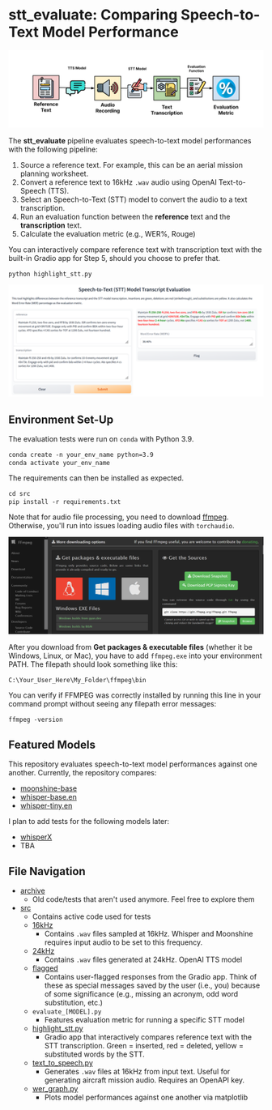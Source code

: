 # stt_evaluate: Comparing Speech-to-Text Model Performance

![Speech-to-Text Model Evaluation Pipeline](images/stt_evaluate_pipeline.png)

The **stt_evaluate** pipeline evaluates speech-to-text model performances with the following pipeline:

1. Source a reference text. For example, this can be an aerial mission planning worksheet.
2. Convert a reference text to 16kHz `.wav` audio using OpenAI Text-to-Speech (TTS).
3. Select an Speech-to-Text (STT) model to convert the audio to a text transcription. 
4. Run an evaluation function between the **reference** text and the **transcription** text.
5. Calculate the evaluation metric (e.g., WER%, Rouge)

You can interactively compare reference text with transcription text with the built-in Gradio app for Step 5, should you choose to prefer that.

```
python highlight_stt.py
```

![Interactive App](images/gradio_app.png)

## Environment Set-Up

The evaluation tests were run on `conda` with Python 3.9.

```
conda create -n your_env_name python=3.9
conda activate your_env_name
```

The requirements can then be installed as expected.
```
cd src
pip install -r requirements.txt
```

Note that for audio file processing, you need to download [ffmpeg](https://www.ffmpeg.org/download.html). Otherwise, you'll run into issues loading audio files with `torchaudio`.

![FFMPEG Download](images/ffmpeg_download.png)

After you download from **Get packages & executable files** (whether it be Windows, Linux, or Mac), you have to add `ffmpeg.exe` into your environment PATH. The filepath should look something like this:

```
C:\Your_User_Here\My_Folder\ffmpeg\bin
```

You can verify if FFMPEG was correctly installed by running this line in your command prompt without seeing any filepath error messages:
```
ffmpeg -version
```

## Featured Models

This repository evaluates speech-to-text model performances against one another. Currently, the repository compares:

- [moonshine-base](https://huggingface.co/UsefulSensors/moonshine-base)
- [whisper-base.en](https://huggingface.co/openai/whisper-base.en)
- [whisper-tiny.en](https://huggingface.co/openai/whisper-tiny.en)

I plan to add tests for the following models later:

- [whisperX](https://github.com/m-bain/whisperX)
- TBA

## File Navigation

- [archive](archive/)
  - Old code/tests that aren't used anymore. Feel free to explore them
- [src](src/)
  - Contains active code used for tests
  - [16kHz](src/16kHz/)
    - Contains `.wav` files sampled at 16kHz. Whisper and Moonshine requires input audio to be set to this frequency.
  - [24kHz](src/24kHz/)
    - Contains `.wav` files generated at 24kHz. OpenAI TTS model
  - [flagged](src/flagged/)
    - Contains user-flagged responses from the Gradio app. Think of these as special messages saved by the user (i.e., you) because of some significance (e.g., missing an acronym, odd word substitution, etc.)
  - `evaluate_[MODEL].py`
    - Features evaluation metric for running a specific STT model
  - [highlight_stt.py](src/highlight_stt.py)
    - Gradio app that interactively compares reference text with the STT transcription. Green = inserted, red = deleted, yellow = substituted words by the STT.
  - [text_to_speech.py](src/text_to_speech.py)
    - Generates `.wav` files at 16kHz from input text. Useful for generating aircraft mission audio. Requires an OpenAPI key.
  - [wer_graph.py](src/wer_graph.py)
    - Plots model performances against one another via matplotlib
